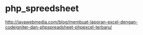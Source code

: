 # php_spreedsheet
 http://javawebmedia.com/blog/membuat-laporan-excel-dengan-codeigniter-dan-phpspreadsheet-phpexcel-terbaru/
